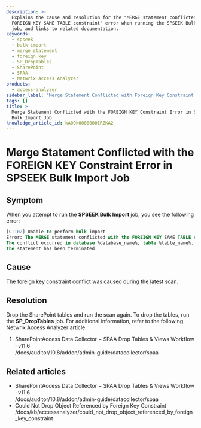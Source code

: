 ```yaml
---
description: >-
  Explains the cause and resolution for the "MERGE statement conflicted with the
  FOREIGN KEY SAME TABLE constraint" error when running the SPSEEK Bulk Import
  job, and links to related documentation.
keywords:
  - spseek
  - bulk import
  - merge statement
  - foreign key
  - SP_DropTables
  - SharePoint
  - SPAA
  - Netwrix Access Analyzer
products:
  - access-analyzer
sidebar_label: "Merge Statement Conflicted with Foreign Key Constraint Error in SPSEEK Bulk Import Job"
tags: []
title: >-
  Merge Statement Conflicted with the FOREIGN KEY Constraint Error in SPSEEK
  Bulk Import Job
knowledge_article_id: kA0Qk0000000IRZKA2
---
```


# Merge Statement Conflicted with the FOREIGN KEY Constraint Error in SPSEEK Bulk Import Job

## Symptom

When you attempt to run the **SPSEEK Bulk Import** job, you see the following error:

```sql
[C:102] Unable to perform bulk import
Error: The MERGE statement conflicted with the FOREIGN KEY SAME TABLE constraint %FK_constraint%.
The conflict occurred in database %database_name%, table %table_name%.
The statement has been terminated.
```

## Cause

The foreign key constraint conflict was caused during the latest scan.

## Resolution

Drop the SharePoint tables and run the scan again. To drop the tables, run the **SP_DropTables** job. For additional information, refer to the following Netwrix Access Analyzer article:

1. SharePointAccess Data Collector − SPAA Drop Tables & Views Workflow ⸱ v11.6  
   /docs/auditor/10.8/addon/admin-guide/datacollector/spaa

## Related articles

- SharePointAccess Data Collector − SPAA Drop Tables & Views Workflow ⸱ v11.6  
  /docs/auditor/10.8/addon/admin-guide/datacollector/spaa
- Could Not Drop Object Referenced by Foreign Key Constraint  
  /docs/kb/accessanalyzer/could_not_drop_object_referenced_by_foreign_key_constraint
